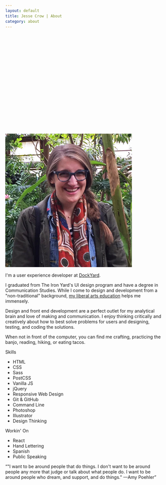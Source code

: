 ```yaml
---
layout: default
title: Jesse Crow | About
category: about
---
```

<div>
	<div class="wrapper">
		<div class="about__intro">
			<svg viewBox="0 0 155.3 96.7" class="svg--heyyall">
				<path class="hey" fill="none" stroke-miterlimit="10" d="M1.7 22.3c1.2 2.6 2.6 6.3 5.2 7.8 2.8 1.6 6.9-.7 9.2-2.4 2.9-2.2 5.1-5.1 7.3-8 2-2.8 3.8-5.8 5.1-9 .9-2.3 1.5-4.7 1.1-7.1-.1-.7-.5-1.4-1.2-1.7-1.5-.8-2.7.5-3.5 1.7-5.7 8.7-5.9 20.7-5.9 30.7 0 2.4-.2 7.3-.2 11.6 0 .7.9.8 1.1.2 1.3-4.2 3.4-9.9 4.9-12.7 2-3.7 5.9-9.8 9.6-10.7 2.4-.6 5.3-.9 6.8 8.5.4 2.8.9 10.1 4.3 11.1.9.3 1.8.2 2.7 0 7.5-1.4 12.5-8.4 15.6-14.9.5-1.1 4-9.9.8-9.9-1.8 0-4 4.1-5 8.2-.9 3.9-.2 10.5 3.5 10S72 30 74 28c1.6-1.6 3.4-3.7 5-5.8.3-.4 1-.2 1 .3.1 3.1.1 8.1 3.1 8.9 3.5.8 6.5-1 9.7-4.2 2.3-2.3 6.8-7.3 8.5-9.2 2.3-2.5 4.9 5.9 5.1 7 .8 3.7.8 7.6.7 11.4-.1 3.4.2 6.9-1.1 10.1-1.2 3.2-4.6 6.9-8.4 5.7-5.4-1.7-4.1-7.9-2.1-11.7 4.3-8.2 10.3-12.8 18.5-16.8" stroke-linecap="round"/>
				<g class="yall" fill="none" stroke-miterlimit="10" stroke-linecap="round">
					<path class="yall--word" d="M46 59.3c-1.8 3-1.8 7.7-.3 10.7 1.6 3.2 5.5 5.5 9.1 4.3 3-1 5.3-3.3 7.4-5.6 2.2-2.4 4.6-5.4 5.9-7.8.3-.5.4 2 .5 2.6.8 4.8 2.2 9.5 2.8 14.3.6 4.4.2 9.1-2 12.9-.8 1.4-1.9 2.6-3.3 3.5-1.4.8-3.1 1.2-4.6.8-1.5-.4-2.8-1.5-3.6-2.7-1.3-1.8-1.8-4.1-1.7-6.4.1-2.2.8-4.4 1.9-6.4 1.8-3.4 4.7-5.9 8.1-7.8 3.8-2.1 8-3.1 12-4.6 1.4-.5 2.8-1 4.1-1.7 1.3-.7 2.8-1.3 3.9-2.3 1.5-1.4 3.7-3.2 3.9-3 .2.3-2.5 2.4-2.8 2.7-1.4 1.5-3.7 3.4-3.5 5.7.2 2.3 2.2 3.5 4.3 2.1 2.9-1.9 2-6.1 3.5-8.8.9-1.5-.4 3.7 0 5.5 2 8 14.2-1.3 17.2-3.9 2.8-2.5 5.5-5.2 7.4-8.4 1.2-2 2-4.2 1.8-6.5-.1-.9-.4-1.9-1.2-2.4-1.1-.8-2.8-.3-3.8.7-1.5 1.3-2.4 3.3-3 5.2-.8 2.5-1.3 5.1-1.4 7.7-.1 2.4-.1 5.5 1.4 7.5 1.8 2.4 5.3 3.7 8.2 3.6 10.2-.2 22.6-17.2 24.7-26.2.5-2.2.4-5.2-2.4-4.9-2.5.2-4.7 4.9-5.7 6.8-3 6-3.3 13.4-.7 19.6.6 1.4 1.4 2.8 2.6 3.9 1.8 1.6 4.7 2.1 6.3-.2.7-1 .8-2.5 0-3.5"/>
					<path class="yall--apostrophe" d="M81.7 47.4l-1.6 7.7"/>
				</g>
			</svg>
			<img src="/img/jesse.jpg" alt="photo of Jesse Crow" class="about__photo">
		</div>
		<div class="about__maincontent">
			<div class="about__maintext">
				<p>I'm a user experience developer at <a href="https://dockyard.com/">DockYard</a>.</p>
				<p>I graduated from The Iron Yard's UI design program and have a degree in Communication Studies. While I come to design and development from a "non-traditional" background, <a href="http://www.jessecrow.com/2016/11/02/libarts-in-tech.html">my liberal arts education</a> helps me immensely.</p>
				<p>Design and front end development are a perfect outlet for my analytical brain and love of making and communication. I enjoy thinking critically and creatively about how to best solve problems for users and designing, testing, and coding the solutions.</p>
				<p>When not in front of the computer, you can find me crafting, practicing the banjo, reading, hiking, or eating tacos.</p>
			</div>
			<div class="about__lists">
				<div class="about__skills">
					<p class="about__header">Skills</p>
					<ul>
						<li>HTML</li>
						<li>CSS</li>
						<li>Sass</li>
						<li>PostCSS</li>
						<li>Vanilla JS</li>
						<li>jQuery</li>
						<li>Responsive Web Design</li>
						<li>Git &amp; GitHub</li>
						<li>Command Line</li>
						<li>Photoshop</li>
						<li>Illustrator</li>
						<li>Design Thinking</li>
					</ul>
				</div>
				<div class="about__workingon">
					<p class="about__header">Workin' On</p>
					<ul>
						<li>React</li>
						<li>Hand Lettering</li>
						<li>Spanish</li>
						<li>Public Speaking</li>
					</ul>
				</div>
			</div>
		</div>
	</div>
	<div class="about__quotewrapper">
		<q cite="http://thinkprogress.org/alyssa/2013/10/09/2752501/amy-poehler-worldwide-orphans/">"I want to be around people that do things. I don't want to be around people any more that judge or talk about what people do. I want to be around people who dream, and support, and do things." &mdash;Amy Poehler</q>
	</div>
</div>